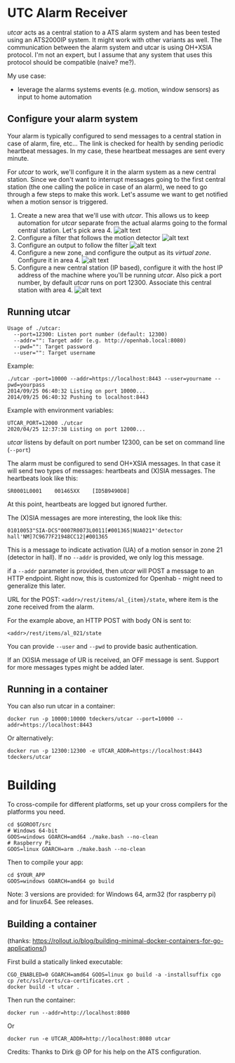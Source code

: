 # UTC Alarm Receiver

_utcar_ acts as a central station to a ATS alarm system and has been tested using an ATS2000IP system.  It might work with other variants as well.  The communication between the alarm system and utcar is using OH+XSIA protocol.  I'm not an expert, but I assume that any system that uses this protocol should be compatible (naive? me?).

My use case:
* leverage the alarms systems events (e.g. motion, window sensors) as input to home automation

## Configure your alarm system

Your alarm is typically configured to send messages to a central station in case of alarm, fire, etc...  The link is checked for health by sending periodic heartbeat messages.  In my case, these heartbeat messages are sent every minute.

For _utcar_ to work, we'll configure it in the alarm system as a new central station.  Since we don't want to interrupt messages going to the first central station (the one calling the police in case of an alarm), we need to go through a few steps to make this work.  Let's assume we want to get notified when a motion sensor is triggered.

1. Create a new area that we'll use with _utcar_.  This allows us to keep automation for _utcar_ separate from the actual alarms going to the formal central station.  Let's pick area 4.
  ![alt text](https://github.com/tdeckers/utcar/raw/master/img/area.png)
2. Configure a filter that follows the motion detector
  ![alt text](https://github.com/tdeckers/utcar/raw/master/img/filter.png)
3. Configure an output to follow the filter
  ![alt text](https://github.com/tdeckers/utcar/raw/master/img/output.png)
4. Configure a new zone, and configure the output as its _virtual zone_.  Configure it in area 4.
  ![alt text](https://github.com/tdeckers/utcar/raw/master/img/zone.png)
5. Configure a new central station (IP based), configure it with the host IP address of the machine where you'll be running _utcar_.  Also pick a port number, by default _utcar_ runs on port 12300.  Associate this central station with area 4.
  ![alt text](https://github.com/tdeckers/utcar/raw/master/img/central_station.png)


## Running utcar

	Usage of ./utcar:
	  --port=12300: Listen port number (default: 12300)
	  --addr="": Target addr (e.g. http://openhab.local:8080)
	  --pwd="": Target password
	  --user="": Target username

Example:

	./utcar -port=10000 --addr=https://localhost:8443 --user=yourname --pwd=yourpass
	2014/09/25 06:40:32 Listing on port 10000...
	2014/09/25 06:40:32 Pushing to localhost:8443

Example with environment variables:

	UTCAR_PORT=12000 ./utcar
	2020/04/25 12:37:38 Listing on port 12000...

_utcar_ listens by default on port number 12300, can be set on command line (`--port`)

The alarm must be configured to send OH+XSIA messages. In that case it will send two types of messages: heartbeats and (X)SIA messages.
The heartbeats look like this:

	SR0001L0001    001465XX    [ID5B9490D8]

At this point, heartbeats are logged but ignored further.

The (X)SIA messages are more interesting, the look like this:

	01010053"SIA-DCS"0007R0073L0011[#001365|NUA021*'detector hall'NM]7C9677F21948CC12|#001365

This is a message to indicate activation (UA) of a motion sensor in zone 21 (detector in hall).  If no `--addr` is provided, we only log this message.

if a `--addr` parameter is provided, then _utcar_ will POST a message to an HTTP endpoint. Right now, this is customized for Openhab - might need to generalize this later.

URL for the POST: `<addr>/rest/items/al_{item}/state`, where item is the zone received from the alarm.

For the example above, an HTTP POST with body ON is sent to:

	<addr>/rest/items/al_021/state

You can provide `--user` and `--pwd` to provide basic authentication.

If an (X)SIA message of UR is received, an OFF message is sent. Support for more messages types might be added later.

## Running in a container

You can also run utcar in a container:

	docker run -p 10000:10000 tdeckers/utcar --port=10000 --addr=https://localhost:8443

Or alternatively:

	docker run -p 12300:12300 -e UTCAR_ADDR=https://localhost:8443 tdeckers/utcar

# Building

To cross-compile for different platforms, set up your cross compilers for the platforms you need.

	cd $GOROOT/src
	# Windows 64-bit
	GOOS=windows GOARCH=amd64 ./make.bash --no-clean
	# Raspberry Pi
	GOOS=linux GOARCH=arm ./make.bash --no-clean

Then to compile your app:

	cd $YOUR_APP
	GOOS=windows GOARCH=amd64 go build
	
Note: 3 versions are provided: for Windows 64, arm32 (for raspberry pi) and for linux64. See releases.

## Building a container
(thanks: https://rollout.io/blog/building-minimal-docker-containers-for-go-applications/)

First build a statically linked executable:

	CGO_ENABLED=0 GOARCH=amd64 GOOS=linux go build -a -installsuffix cgo
	cp /etc/ssl/certs/ca-certificates.crt .
	docker build -t utcar .

Then run the container:

	docker run --addr=http://localhost:8080

Or

	docker run -e UTCAR_ADDR=http://localhost:8080 utcar

Credits: Thanks to Dirk @ OP for his help on the ATS configuration.

